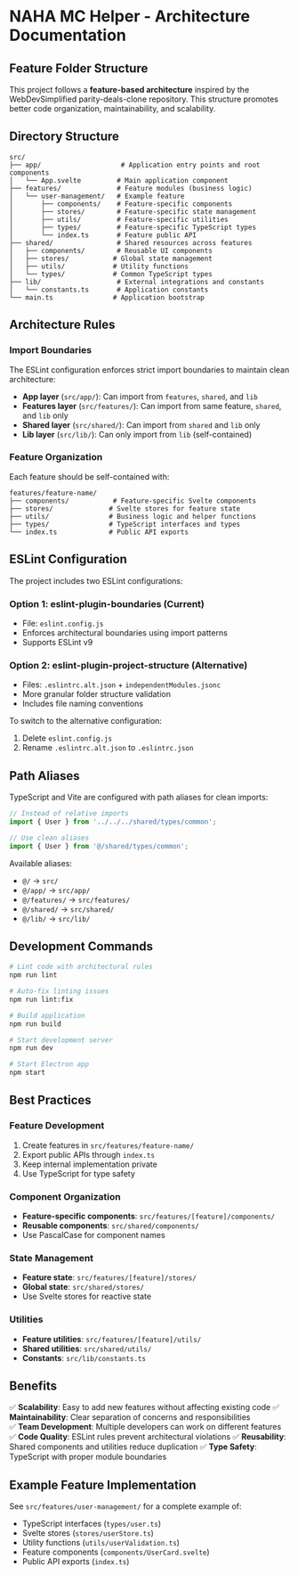 # NAHA MC Helper - Architecture Documentation

## Feature Folder Structure

This project follows a **feature-based architecture** inspired by the WebDevSimplified parity-deals-clone repository. This structure promotes better code organization, maintainability, and scalability.

## Directory Structure

```text
src/
├── app/                    # Application entry points and root components
│   └── App.svelte         # Main application component
├── features/              # Feature modules (business logic)
│   └── user-management/   # Example feature
│       ├── components/    # Feature-specific components
│       ├── stores/        # Feature-specific state management
│       ├── utils/         # Feature-specific utilities
│       ├── types/         # Feature-specific TypeScript types
│       └── index.ts       # Feature public API
├── shared/                # Shared resources across features
│   ├── components/        # Reusable UI components
│   ├── stores/           # Global state management
│   ├── utils/            # Utility functions
│   └── types/            # Common TypeScript types
├── lib/                   # External integrations and constants
│   └── constants.ts       # Application constants
└── main.ts               # Application bootstrap
```

## Architecture Rules

### Import Boundaries

The ESLint configuration enforces strict import boundaries to maintain clean architecture:

- **App layer** (`src/app/`): Can import from `features`, `shared`, and `lib`
- **Features layer** (`src/features/`): Can import from same feature, `shared`, and `lib` only
- **Shared layer** (`src/shared/`): Can import from `shared` and `lib` only  
- **Lib layer** (`src/lib/`): Can only import from `lib` (self-contained)

### Feature Organization

Each feature should be self-contained with:

```text
features/feature-name/
├── components/           # Feature-specific Svelte components
├── stores/              # Svelte stores for feature state
├── utils/               # Business logic and helper functions
├── types/               # TypeScript interfaces and types
└── index.ts             # Public API exports
```

## ESLint Configuration

The project includes two ESLint configurations:

### Option 1: eslint-plugin-boundaries (Current)
- File: `eslint.config.js`
- Enforces architectural boundaries using import patterns
- Supports ESLint v9

### Option 2: eslint-plugin-project-structure (Alternative)
- Files: `.eslintrc.alt.json` + `independentModules.jsonc`  
- More granular folder structure validation
- Includes file naming conventions

To switch to the alternative configuration:

1. Delete `eslint.config.js`
2. Rename `.eslintrc.alt.json` to `.eslintrc.json`

## Path Aliases

TypeScript and Vite are configured with path aliases for clean imports:

```typescript
// Instead of relative imports
import { User } from '../../../shared/types/common';

// Use clean aliases
import { User } from '@/shared/types/common';
```

Available aliases:

- `@/` → `src/`
- `@/app/` → `src/app/`
- `@/features/` → `src/features/`
- `@/shared/` → `src/shared/`
- `@/lib/` → `src/lib/`

## Development Commands

```bash
# Lint code with architectural rules
npm run lint

# Auto-fix linting issues
npm run lint:fix

# Build application
npm run build

# Start development server
npm run dev

# Start Electron app
npm start
```

## Best Practices

### Feature Development

1. Create features in `src/features/feature-name/`
2. Export public APIs through `index.ts`
3. Keep internal implementation private
4. Use TypeScript for type safety

### Component Organization

- **Feature-specific components**: `src/features/[feature]/components/`
- **Reusable components**: `src/shared/components/`
- Use PascalCase for component names

### State Management

- **Feature state**: `src/features/[feature]/stores/`
- **Global state**: `src/shared/stores/`
- Use Svelte stores for reactive state

### Utilities

- **Feature utilities**: `src/features/[feature]/utils/`
- **Shared utilities**: `src/shared/utils/`
- **Constants**: `src/lib/constants.ts`

## Benefits

✅ **Scalability**: Easy to add new features without affecting existing code
✅ **Maintainability**: Clear separation of concerns and responsibilities  
✅ **Team Development**: Multiple developers can work on different features
✅ **Code Quality**: ESLint rules prevent architectural violations
✅ **Reusability**: Shared components and utilities reduce duplication
✅ **Type Safety**: TypeScript with proper module boundaries

## Example Feature Implementation

See `src/features/user-management/` for a complete example of:

- TypeScript interfaces (`types/user.ts`)
- Svelte stores (`stores/userStore.ts`)
- Utility functions (`utils/userValidation.ts`)
- Feature components (`components/UserCard.svelte`)
- Public API exports (`index.ts`)
